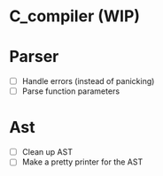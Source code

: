 # C_compiler (WIP)

# Parser
- [ ] Handle errors (instead of panicking)
- [ ] Parse function parameters

# Ast
- [ ] Clean up AST
- [ ] Make a pretty printer for the AST
